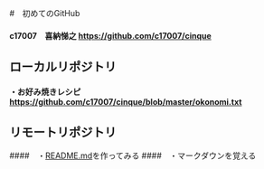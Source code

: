 
#　初めてのGitHub
#### c17007　喜納悌之  <https://github.com/c17007/cinque>
## ローカルリポジトリ
#### ・お好み焼きレシピ  <https://github.com/c17007/cinque/blob/master/okonomi.txt>
## リモートリポジトリ
####　・[README.md](https://github.com/c17007/cinque/blob/master/README.md)を作ってみる
####　・マークダウンを覚える